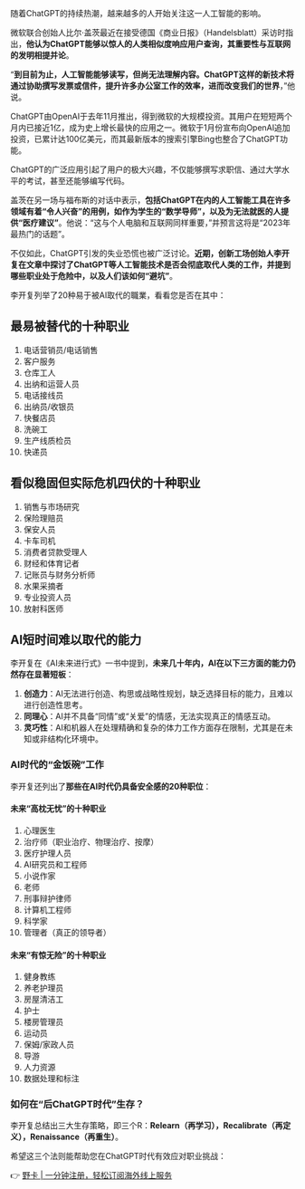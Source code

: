 随着ChatGPT的持续热潮，越来越多的人开始关注这一人工智能的影响。

微软联合创始人比尔·盖茨最近在接受德国《商业日报》（Handelsblatt）采访时指出，**他认为ChatGPT能够以惊人的人类相似度响应用户查询，其重要性与互联网的发明相提并论**。

“**到目前为止，人工智能能够读写，但尚无法理解内容。ChatGPT这样的新技术将通过协助撰写发票或信件，提升许多办公室工作的效率，进而改变我们的世界**，”他说。

ChatGPT由OpenAI于去年11月推出，得到微软的大规模投资。其用户在短短两个月内已接近1亿，成为史上增长最快的应用之一。微软于1月份宣布向OpenAI追加投资，已累计达100亿美元，而其最新版本的搜索引擎Bing也整合了ChatGPT功能。

ChatGPT的广泛应用引起了用户的极大兴趣，不仅能够撰写求职信、通过大学水平的考试，甚至还能够编写代码。

盖茨在另一场与福布斯的对话中表示，**包括ChatGPT在内的人工智能工具在许多领域有着“令人兴奋”的用例，如作为学生的“数学导师”，以及为无法就医的人提供“医疗建议”**。他说：“这与个人电脑和互联网同样重要，”并预言这将是“2023年最热门的话题”。

不仅如此，ChatGPT引发的失业恐慌也被广泛讨论。**近期，创新工场创始人李开复在文章中探讨了ChatGPT等人工智能技术是否会彻底取代人类的工作，并提到哪些职业处于危险中，以及人们该如何“避坑”**。

李开复列举了20种易于被AI取代的職業，看看您是否在其中：

## 最易被替代的十种职业
1. 电话营销员/电话销售
2. 客户服务
3. 仓库工人
4. 出纳和运营人员
5. 电话接线员
6. 出纳员/收银员
7. 快餐店员
8. 洗碗工
9. 生产线质检员
10. 快递员

## 看似稳固但实际危机四伏的十种职业
1. 销售与市场研究
2. 保险理赔员
3. 保安人员
4. 卡车司机
5. 消费者贷款受理人
6. 财经和体育记者
7. 记账员与财务分析师
8. 水果采摘者
9. 专业投资人员
10. 放射科医师

## AI短时间难以取代的能力

李开复在《AI未来进行式》一书中提到，**未来几十年内，AI在以下三方面的能力仍然存在显著短板**：

1. **创造力**：AI无法进行创造、构思或战略性规划，缺乏选择目标的能力，且难以进行创造性思考。
2. **同理心**：AI并不具备“同情”或“关爱”的情感，无法实现真正的情感互动。
3. **灵巧性**：AI和机器人在处理精确和复杂的体力工作方面存在限制，尤其是在未知或非结构化环境中。

### AI时代的“金饭碗”工作

李开复还列出了**那些在AI时代仍具备安全感的20种职位**：

#### 未来“高枕无忧”的十种职业
1. 心理医生
2. 治疗师（职业治疗、物理治疗、按摩）
3. 医疗护理人员
4. AI研究员和工程师
5. 小说作家
6. 老师
7. 刑事辩护律师
8. 计算机工程师
9. 科学家
10. 管理者（真正的领导者）

#### 未来“有惊无险”的十种职业
1. 健身教练
2. 养老护理员
3. 房屋清洁工
4. 护士
5. 楼房管理员
6. 运动员
7. 保姆/家政人员
8. 导游
9. 人力资源
10. 数据处理和标注

### 如何在“后ChatGPT时代”生存？

李开复总结出三大生存策略，即三个R：**Relearn（再学习），Recalibrate（再定义），Renaissance（再重生）**。

希望这三个法则能帮助您在ChatGPT时代有效应对职业挑战：

👉 [野卡 | 一分钟注册，轻松订阅海外线上服务](https://bit.ly/bewildcard)